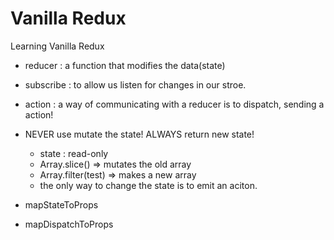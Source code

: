 # Vanilla Redux

Learning Vanilla Redux

* reducer : a function that modifies the data(state)

* subscribe : to allow us listen for changes in our stroe.

* action : a way of communicating with a reducer is to dispatch, sending a action!

* NEVER use mutate the state! ALWAYS return new state!
    - state : read-only
    - Array.slice() => mutates the old array
    - Array.filter(test) => makes a new array
    - the only way to change the state is to emit an aciton.

* mapStateToProps
* mapDispatchToProps